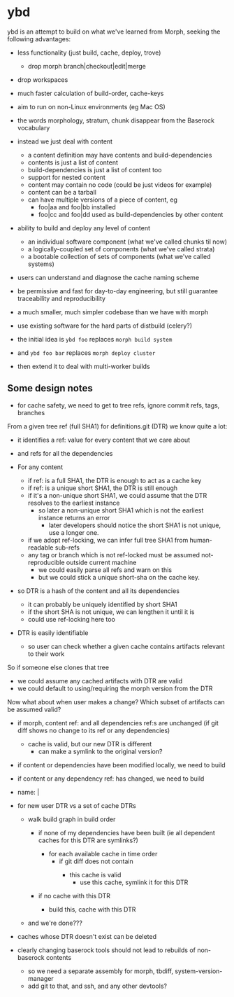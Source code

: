 # ybd

ybd is an attempt to build on what we've learned from Morph, seeking
the following advantages:
- less functionality (just build, cache, deploy, trove)
  - drop morph branch|checkout|edit|merge
- drop workspaces
- much faster calculation of build-order, cache-keys
- aim to run on non-Linux environments (eg Mac OS)
- the words morphology, stratum, chunk disappear from the Baserock vocabulary
- instead we just deal with content
  - a content definition may have contents and build-dependencies
  - contents is just a list of content
  - build-dependencies is just a list of content too
  - support for nested content
  - content may contain no code (could be just videos for example)
  - content can be a tarball
  - can have multiple versions of a piece of content, eg
    - foo|aa and foo|bb installed
    - foo|cc and foo|dd used as build-dependencies by other content
- ability to build and deploy any level of content
  - an individual software component (what we've called chunks til now)
  - a logically-coupled set of components (what we've called strata)
  - a bootable collection of sets of components (what we've called systems)
- users can understand and diagnose the cache naming scheme
- be permissive and fast for day-to-day engineering, but still guarantee traceability and reproducibility
- a much smaller, much simpler codebase than we have with morph
- use existing software for the hard parts of distbuild (celery?)

- the initial idea is `ybd foo` replaces `morph build system`
- and `ybd foo bar` replaces `morph deploy cluster`
- then extend it to deal with multi-worker builds

## Some design notes

- for cache safety, we need to get to tree refs, ignore commit refs, tags, branches

From a given tree ref (full SHA1) for definitions.git (DTR) we know quite a lot:

- it identifies a ref: value for every content that we care about
- and refs for all the dependencies

- For any content
  - if ref: is a full SHA1, the DTR is enough to act as a cache key
  - if ref: is a unique short SHA1, the DTR is still enough
  - if it's a non-unique short SHA1, we could assume that the DTR resolves to the earliest instance
    - so later a non-unique short SHA1 which is not the earliest instance returns an error
      - later developers should notice the short SHA1 is not unique, use a longer one.
  - if we adopt ref-locking, we can infer full tree SHA1 from human-readable sub-refs
  - any tag or branch which is not ref-locked must be assumed not-reproducible outside current machine
    - we could easily parse all refs and warn on this
    - but we could stick a unique short-sha on the cache key.

- so DTR is a hash of the content and all its dependencies
  - it can probably be uniquely identified by short SHA1
  - if the short SHA is not unique, we can lengthen it until it is
  - could use ref-locking here too

- DTR is easily identifiable
  - so user can check whether a given cache contains artifacts relevant to their work

So if someone else clones that tree
- we could assume any cached artifacts with DTR are valid
- we could default to using/requiring the morph version from the DTR

Now what about when user makes a change? Which subset of artifacts can be assumed valid?
- if morph, content ref: and all dependencies ref:s are unchanged
  (if git diff shows no change to its ref or any dependencies)
  - cache is valid, but our new DTR is different
    - can make a symlink to the original version?
- if content or dependencies have been modified locally, we need to build
- if content or any dependency ref: has changed, we need to build

- name: <content>|<ref>

- for new user DTR vs a set of cache DTRs
  - walk build graph in build order
    - if none of my dependencies have been built (ie all dependent caches for this DTR are symlinks?)
      - for each available cache in time order
        - if git diff does not contain <this-content>
          - this cache is valid
            - use this cache, symlink it for this DTR

    - if no cache with this DTR
      - build this, cache with this DTR    

  - and we're done???

- caches whose DTR doesn't exist can be deleted

- clearly changing baserock tools should not lead to rebuilds of non-baserock contents
  - so we need a separate assembly for morph, tbdiff, system-version-manager
  - add git to that, and ssh, and any other devtools?


      


